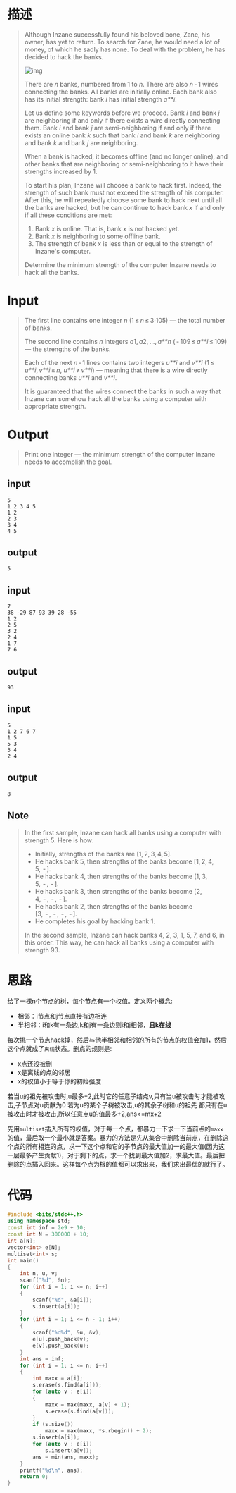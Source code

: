 # 描述

> Although Inzane successfully found his beloved bone, Zane, his owner, has yet to return. To search for Zane, he would need a lot of money, of which he sadly has none. To deal with the problem, he has decided to hack the banks.
>
> ![img](http://codeforces.com/predownloaded/6b/b0/6bb03387ceed0952fedb347260e57c4c162683ff.png)
>
> There are *n* banks, numbered from 1 to *n*. There are also *n* - 1 wires connecting the banks. All banks are initially online. Each bank also has its initial strength: bank *i* has initial strength *a**i*.
>
> Let us define some keywords before we proceed. Bank *i* and bank *j* are neighboring if and only if there exists a wire directly connecting them. Bank *i* and bank *j* are semi-neighboring if and only if there exists an online bank *k* such that bank *i* and bank *k* are neighboring and bank *k* and bank *j* are neighboring.
>
> When a bank is hacked, it becomes offline (and no longer online), and other banks that are neighboring or semi-neighboring to it have their strengths increased by 1.
>
> To start his plan, Inzane will choose a bank to hack first. Indeed, the strength of such bank must not exceed the strength of his computer. After this, he will repeatedly choose some bank to hack next until all the banks are hacked, but he can continue to hack bank *x* if and only if all these conditions are met:
>
> 1. Bank *x* is online. That is, bank *x* is not hacked yet.
> 2. Bank *x* is neighboring to some offline bank.
> 3. The strength of bank *x* is less than or equal to the strength of Inzane's computer.
>
> Determine the minimum strength of the computer Inzane needs to hack all the banks.

# Input

> The first line contains one integer *n* (1 ≤ *n* ≤ 3·105) — the total number of banks.
>
> The second line contains *n* integers *a*1, *a*2, ..., *a**n* ( - 109 ≤ *a**i* ≤ 109) — the strengths of the banks.
>
> Each of the next *n* - 1 lines contains two integers *u**i* and *v**i* (1 ≤ *u**i*, *v**i* ≤ *n*, *u**i* ≠ *v**i*) — meaning that there is a wire directly connecting banks *u**i* and *v**i*.
>
> It is guaranteed that the wires connect the banks in such a way that Inzane can somehow hack all the banks using a computer with appropriate strength.

# Output

> Print one integer — the minimum strength of the computer Inzane needs to accomplish the goal.

## input

```
5
1 2 3 4 5
1 2
2 3
3 4
4 5
```

## output

```
5
```

## input

```
7
38 -29 87 93 39 28 -55
1 2
2 5
3 2
2 4
1 7
7 6
```

## output

```
93
```

## input

```
5
1 2 7 6 7
1 5
5 3
3 4
2 4
```

## output

```
8
```

## Note

> In the first sample, Inzane can hack all banks using a computer with strength 5. Here is how:
>
> - Initially, strengths of the banks are [1, 2, 3, 4, 5].
> - He hacks bank 5, then strengths of the banks become [1, 2, 4, 5,  - ].
> - He hacks bank 4, then strengths of the banks become [1, 3, 5,  - ,  - ].
> - He hacks bank 3, then strengths of the banks become [2, 4,  - ,  - ,  - ].
> - He hacks bank 2, then strengths of the banks become [3,  - ,  - ,  - ,  - ].
> - He completes his goal by hacking bank 1.
>
> In the second sample, Inzane can hack banks 4, 2, 3, 1, 5, 7, and 6, in this order. This way, he can hack all banks using a computer with strength 93.

# 思路

给了一棵n个节点的树，每个节点有一个权值。定义两个概念:

- 相邻：i节点和j节点直接有边相连
- 半相邻：i和k有一条边,k和j有一条边则i和j相邻，**且k在线**

每次挑一个节点hack掉，然后与他半相邻和相邻的所有的节点的权值会加1，然后这个点就成了`离线`状态。删点的规则是:

- x点还没被删
- x是离线的点的邻居
- x的权值小于等于你的初始强度

若当u的祖先被攻击时,u最多+2,此时它的任意子结点v,只有当u被攻击时才能被攻击,子节点对u贡献为0
若为u的某个子树被攻击,u的其余子树和u的祖先 都只有在u被攻击时才被攻击,所以任意点u的值最多+2,ans<=mx+2 

先用`multiset`插入所有的权值，对于每一个点，都暴力一下求一下当前点的`maxx`的值，最后取一个最小就是答案。暴力的方法是先从集合中删除当前点，在删除这个点的所有相连的点，求一下这个点和它的子节点的最大值加一的最大值(因为这一层最多产生贡献1)，对于剩下的点，求一个找到最大值加2，求最大值。最后把删除的点插入回来。这样每个点为根的值都可以求出来，我们求出最优的就行了。



# 代码

```cpp
#include <bits/stdc++.h>
using namespace std;
const int inf = 2e9 + 10;
const int N = 300000 + 10;
int a[N];
vector<int> e[N];
multiset<int> s;
int main()
{
    int n, u, v;
    scanf("%d", &n);
    for (int i = 1; i <= n; i++)
    {
        scanf("%d", &a[i]);
        s.insert(a[i]);
    }
    for (int i = 1; i <= n - 1; i++)
    {
        scanf("%d%d", &u, &v);
        e[u].push_back(v);
        e[v].push_back(u);
    }
    int ans = inf;
    for (int i = 1; i <= n; i++)
    {
        int maxx = a[i];
        s.erase(s.find(a[i]));
        for (auto v : e[i])
        {
            maxx = max(maxx, a[v] + 1);
            s.erase(s.find(a[v]));
        }
        if (s.size())
            maxx = max(maxx, *s.rbegin() + 2);
        s.insert(a[i]);
        for (auto v : e[i])
            s.insert(a[v]);
        ans = min(ans, maxx);
    }
    printf("%d\n", ans);
    return 0;
}
```


